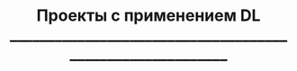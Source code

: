 <h1 align="center"
  font-size="40px">
  Проекты с применением DL
  __________________________________________________________
</h1>
